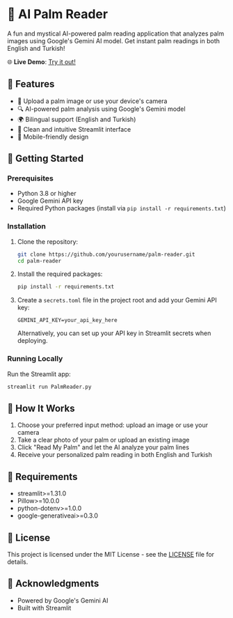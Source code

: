 # 🔮 AI Palm Reader

A fun and mystical AI-powered palm reading application that analyzes palm images using Google's Gemini AI model. Get instant palm readings in both English and Turkish!

🌐 **Live Demo**: [Try it out!](https://palm-reader-ai.streamlit.app/)

## 🌟 Features

- 📸 Upload a palm image or use your device's camera
- 🔍 AI-powered palm analysis using Google's Gemini model
- 🌍 Bilingual support (English and Turkish)
- 🎨 Clean and intuitive Streamlit interface
- 📱 Mobile-friendly design

## 🚀 Getting Started

### Prerequisites

- Python 3.8 or higher
- Google Gemini API key
- Required Python packages (install via `pip install -r requirements.txt`)

### Installation

1. Clone the repository:
   ```bash
   git clone https://github.com/yourusername/palm-reader.git
   cd palm-reader
   ```

2. Install the required packages:
   ```bash
   pip install -r requirements.txt
   ```

3. Create a `secrets.toml` file in the project root and add your Gemini API key:
   ```
   GEMINI_API_KEY=your_api_key_here
   ```

   Alternatively, you can set up your API key in Streamlit secrets when deploying.

### Running Locally

Run the Streamlit app:
```bash
streamlit run PalmReader.py
```

## 🤖 How It Works

1. Choose your preferred input method: upload an image or use your camera
2. Take a clear photo of your palm or upload an existing image
3. Click "Read My Palm" and let the AI analyze your palm lines
4. Receive your personalized palm reading in both English and Turkish

## 📝 Requirements

- streamlit>=1.31.0
- Pillow>=10.0.0
- python-dotenv>=1.0.0
- google-generativeai>=0.3.0

## 📜 License

This project is licensed under the MIT License - see the [LICENSE](LICENSE) file for details.

## 🙏 Acknowledgments

- Powered by Google's Gemini AI
- Built with Streamlit